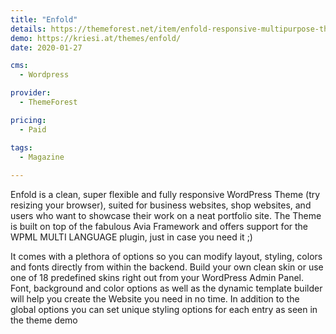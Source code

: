 ```yaml
---
title: "Enfold"
details: https://themeforest.net/item/enfold-responsive-multipurpose-theme/4519990
demo: https://kriesi.at/themes/enfold/
date: 2020-01-27

cms: 
  - Wordpress

provider: 
  - ThemeForest

pricing:
  - Paid

tags:
  - Magazine
  
---
```


Enfold is a clean, super flexible and fully responsive WordPress Theme (try resizing your browser), suited for business websites, shop websites, and users who want to showcase their work on a neat portfolio site. The Theme is built on top of the fabulous Avia Framework and offers support for the WPML MULTI LANGUAGE plugin, just in case you need it ;)

It comes with a plethora of options so you can modify layout, styling, colors and fonts directly from within the backend. Build your own clean skin or use one of 18 predefined skins right out from your WordPress Admin Panel. Font, background and color options as well as the dynamic template builder will help you create the Website you need in no time. In addition to the global options you can set unique styling options for each entry as seen in the theme demo